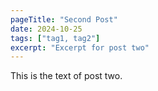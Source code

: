 ```yaml
---
pageTitle: "Second Post"
date: 2024-10-25
tags: ["tag1, tag2"]
excerpt: "Excerpt for post two"
---
```


This is the text of post two.